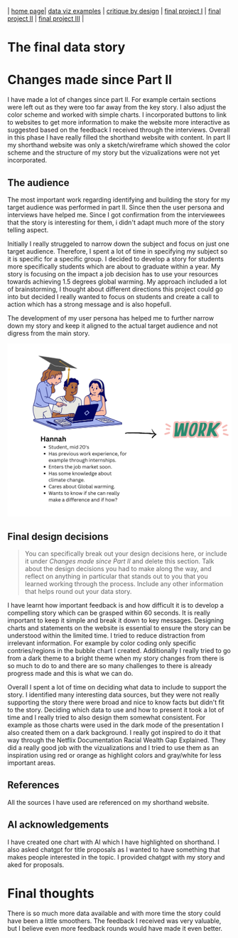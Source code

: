 | [home page](README.md)| [data viz examples](data-viz.md) | [critique by design](critique-by-design.md) | [final project I](final-project-part-one.md) | [final project II](final-project-part-two.md) | [final project III](final-project-part-three.md) |



# The final data story


# Changes made since Part II
I have made a lot of changes since part II. For example certain sections were left out as they were too far away from the key story. I also adjust the color scheme and worked with simple charts. I incorporated buttons to link to websites to get more information to make the website more interactive as suggested based on the feedback I received through the interviews. Overall in this phase I have really filled the shorthand website with content. In part II my shorthand website was only a sketch/wireframe which showed the color scheme  and the structure of my story but the vizualizations were not yet incorporated. 

## The audience
The most important work regarding identifying and building the story for my target audience was performed in part II. Since then the user persona and interviews have helped me. Since I got confirmation from the interviewees that the story is interesting for them, i didn't adapt much more of the story telling aspect.


Initially I really struggeled to narrow down the subject and focus on just one target audience. Therefore, I spent a lot of time in specifying my subject so it is specific for a specific group. I decided to develop a story for students more specifically students which are about to graduate within a year. My story is focusing on the impact a job decision has to use your resources towards achieving 1.5 degrees global warming. 
My approach included a lot of brainstorming, I thought about different directions this project could go into but decided I really wanted to focus on students and create a call to action which has a strong message and is also hopefull.

The development of my user persona has helped me to further narrow down my story and keep it aligned to the actual target audience and not digress from the main story.

<img src="userpersona.png" width="600"/>

## Final design decisions
> You can specifically break out your design decisions here, or include it under *Changes made since Part II* and delete this section. Talk about the design decisions you had to make along the way, and reflect on anything in particular that stands out to you that you learned working through the process.  Include any other information that helps round out your data story. 

I have learnt how important feedback is and how difficult it is to develop a compelling story which can be grasped within 60 seconds. It is really important to keep it simple and break it down to key messages. Designing charts and statements on the website is essential to ensure the story can be understood within the limited time. I tried to reduce distraction from irrelevant information. For example by color coding only specific contries/regions in the bubble chart I created. Additionally I really tried to go from a dark theme to a bright theme when my story changes from there is so much to do to and there are so many challenges to there is already progress made and this is what we can do.

Overall I spent a lot of time on deciding what data to include to support the story. I identified many interesting data sources, but they were not really supporting the story there were broad and nice to know facts but didn't fit to the story. Deciding which data to use and how to present it took a lot of time and I really tried to also design them somewhat consistent. For example as those charts were used in the dark mode of the presentation I also created them on a dark background. I really got inspired to do it that way through the Netflix Documentation Racial Wealth Gap Explained. They did a really good job with the vizualizations and I tried to use them as an inspiration using red or orange as highlight colors and gray/white for less important areas.

## References
All the sources I have used are referenced on my shorthand website. 

## AI acknowledgements
I have created one chart with AI which I have highlighted on shorthand. I also asked chatgpt for title proposals as I wanted to have something that makes people interested in the topic. I provided chatgpt with my story and aked for proposals. 


# Final thoughts
There is so much more data available and with more time the story could have been a little smoothers. The feedback I received was very valuable, but I believe even more feedback rounds would have made it even better.



